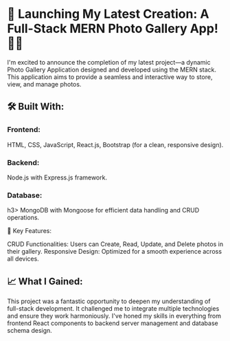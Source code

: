 
<h1>🌟 Launching My Latest Creation: A Full-Stack MERN Photo Gallery App! 📸✨</h1>

I'm excited to announce the completion of my latest project—a dynamic Photo Gallery Application designed and developed using the MERN stack. This application aims to provide a seamless and interactive way to store, view, and manage photos.

<h2>🛠️ Built With:</h2>

<h3>Frontend:</h3> HTML, CSS, JavaScript, React.js, Bootstrap (for a clean, responsive design).
<h3>Backend: </h3>Node.js with Express.js framework.
<h3>Database:</h3>h3> MongoDB with Mongoose for efficient data handling and CRUD operations.

🔑 Key Features:

CRUD Functionalities: Users can Create, Read, Update, and Delete photos in their gallery.
Responsive Design: Optimized for a smooth experience across all devices.
<h2>📈 What I Gained:</h2>
This project was a fantastic opportunity to deepen my understanding of full-stack development. It challenged me to integrate multiple technologies and ensure they work harmoniously. I've honed my skills in everything from frontend React components to backend server management and database schema design.
